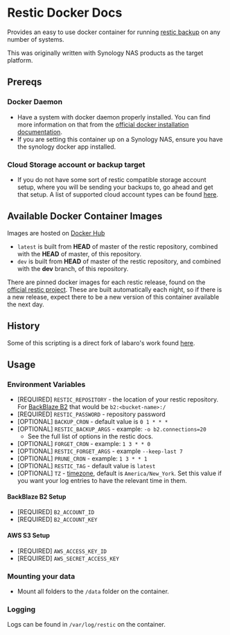 # Restic Docker Docs

Provides an easy to use docker container for running [restic backup](https://github.com/restic/restic) on any number of systems.

This was originally written with Synology NAS products as the target platform.

## Prereqs

### Docker Daemon

+ Have a system with docker daemon properly installed. You can find more information on that from the [official docker installation documentation](https://docs.docker.com/install/).
+ If you are setting this container up on a Synology NAS, ensure you have the synology docker app installed.

### Cloud Storage account or backup target

+ If you do not have some sort of restic compatible storage account setup, where you will be sending your backups to, go ahead and get that setup. A list of supported cloud account types can be found [here]().

## Available Docker Container Images

Images are hosted on [Docker Hub](https://cloud.docker.com/u/csumpter/repository/docker/csumpter/restic-docker)

+ `latest` is built from __HEAD__ of master of the restic repository, combined with the __HEAD__ of master, of this repository.
+ `dev` is built from __HEAD__ of master of the restic repository, and combined with the __dev__ branch, of this repository.

There are pinned docker images for each restic release, found on the [official restic project](https://github.com/restic/restic/releases). These are built automatically each night, so if there is a new release, expect there to be a new version of this container available the next day.

## History

Some of this scripting is a direct fork of labaro's work found [here](https://github.com/lobaro/restic-backup-docker).

## Usage

### Environment Variables

* [REQUIRED] `RESTIC_REPOSITORY` - the location of your restic repository. For [BackBlaze B2](https://www.backblaze.com/b2/cloud-storage.html) that would be `b2:<bucket-name>:/`
* [REQUIRED] `RESTIC_PASSWORD` - repository password
* [OPTIONAL] `BACKUP_CRON` - default value is `0 1 * * *`
* [OPTIONAL] `RESTIC_BACKUP_ARGS` - example: `-o b2.connections=20`
	* See the full list of options in the restic docs.
* [OPTIONAL] `FORGET_CRON` - example: `1 3 * * 0`
* [OPTIONAL] `RESTIC_FORGET_ARGS` - example `--keep-last 7`
* [OPTIONAL] `PRUNE_CRON` - example: `1 3 * * 1`
* [OPTIONAL] `RESTIC_TAG` - default value is `latest`
* [OPTIONAL] `TZ` - [timezone](https://en.wikipedia.org/wiki/List_of_tz_database_time_zones), default is `America/New_York`. Set this value if you want your log entries to have the relevant time in them.

#### BackBlaze B2 Setup

* [REQUIRED] `B2_ACCOUNT_ID`
* [REQUIRED] `B2_ACCOUNT_KEY`

#### AWS S3 Setup

* [REQUIRED] `AWS_ACCESS_KEY_ID`
* [REQUIRED] `AWS_SECRET_ACCESS_KEY`

### Mounting your data

* Mount all folders to the `/data` folder on the container.

### Logging

Logs can be found in `/var/log/restic` on the container.

